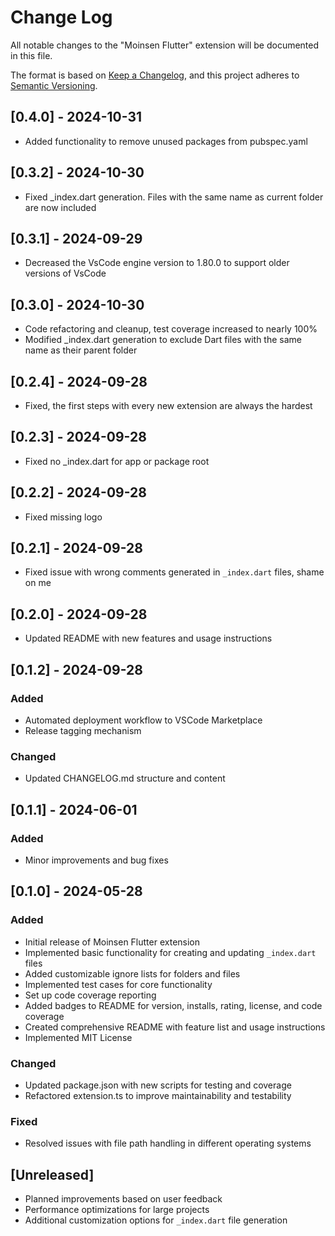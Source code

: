 # Change Log

All notable changes to the "Moinsen Flutter" extension will be documented in this file.

The format is based on [Keep a Changelog](https://keepachangelog.com/en/1.0.0/),
and this project adheres to [Semantic Versioning](https://semver.org/spec/v2.0.0.html).

## [0.4.0] - 2024-10-31
- Added functionality to remove unused packages from pubspec.yaml

## [0.3.2] - 2024-10-30
- Fixed _index.dart generation. Files with the same name as current folder are now included

## [0.3.1] - 2024-09-29
- Decreased the VsCode engine version to 1.80.0 to support older versions of VsCode

## [0.3.0] - 2024-10-30
- Code refactoring and cleanup, test coverage increased to nearly 100%
- Modified _index.dart generation to exclude Dart files with the same name as their parent folder

## [0.2.4] - 2024-09-28
 - Fixed, the first steps with every new extension are always the hardest

## [0.2.3] - 2024-09-28
 - Fixed no _index.dart for app or package root

## [0.2.2] - 2024-09-28
 - Fixed missing logo

## [0.2.1] - 2024-09-28
- Fixed issue with wrong comments generated in `_index.dart` files, shame on me

## [0.2.0] - 2024-09-28
- Updated README with new features and usage instructions

## [0.1.2] - 2024-09-28

### Added
- Automated deployment workflow to VSCode Marketplace
- Release tagging mechanism

### Changed
- Updated CHANGELOG.md structure and content

## [0.1.1] - 2024-06-01

### Added
- Minor improvements and bug fixes

## [0.1.0] - 2024-05-28

### Added
- Initial release of Moinsen Flutter extension
- Implemented basic functionality for creating and updating `_index.dart` files
- Added customizable ignore lists for folders and files
- Implemented test cases for core functionality
- Set up code coverage reporting
- Added badges to README for version, installs, rating, license, and code coverage
- Created comprehensive README with feature list and usage instructions
- Implemented MIT License

### Changed
- Updated package.json with new scripts for testing and coverage
- Refactored extension.ts to improve maintainability and testability

### Fixed
- Resolved issues with file path handling in different operating systems

## [Unreleased]
- Planned improvements based on user feedback
- Performance optimizations for large projects
- Additional customization options for `_index.dart` file generation